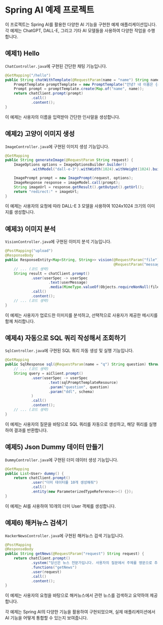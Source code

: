 # Spring AI 예제 프로젝트

이 프로젝트는 Spring AI를 활용한 다양한 AI 기능을 구현한 예제 애플리케이션입니다. 각 예제는 ChatGPT, DALL-E, 그리고 기타 AI 모델들을 사용하여 다양한 작업을 수행합니다.

## 예제1) Hello

`ChatController.java`에 구현된 간단한 채팅 기능입니다.

```java
@GetMapping("/hello")
public String chatWithTemplate(@RequestParam(name = "name") String name) {
    PromptTemplate promptTemplate = new PromptTemplate("안녕? 내 이름은 {name} 이야");
    Prompt prompt = promptTemplate.create(Map.of("name", name));
    return chatClient.prompt(prompt)
            .call()
            .content();
}
```

이 예제는 사용자의 이름을 입력받아 간단한 인사말을 생성합니다.

## 예제2) 고양이 이미지 생성

`ImageController.java`에 구현된 이미지 생성 기능입니다.

```java
@GetMapping
public String generateImage(@RequestParam String request) {
    ImageOptions options = ImageOptionsBuilder.builder()
            .withModel("dall-e-3").withWidth(1024).withHeight(1024).build();

    ImagePrompt prompt = new ImagePrompt(request, options);
    ImageResponse response = imageModel.call(prompt);
    String imageUrl = response.getResult().getOutput().getUrl();
    return "redirect:" + imageUrl;
}
```

이 예제는 사용자의 요청에 따라 DALL-E 3 모델을 사용하여 1024x1024 크기의 이미지를 생성합니다.

## 예제3) 이미지 분석

`VisionController.java`에 구현된 이미지 분석 기능입니다.

```java
@PostMapping("upload")
@ResponseBody
public ResponseEntity<Map<String, String>> vision(@RequestParam("file") MultipartFile file,
                                                  @RequestParam("message") String message) {
    // ... (코드 생략)
    String result = chatClient.prompt()
            .user(userSpec -> userSpec
                    .text(userMessage)
                    .media(MimeType.valueOf(Objects.requireNonNull(file.getContentType())), file.getResource()))
            .call()
            .content();
    // ... (코드 생략)
}
```

이 예제는 사용자가 업로드한 이미지를 분석하고, 선택적으로 사용자가 제공한 메시지를 함께 처리합니다.

## 예제4) 자동으로 SQL 쿼리 작성해서 조회하기

`SqlController.java`에 구현된 SQL 쿼리 자동 생성 및 실행 기능입니다.

```java
@GetMapping
public SqlResponse sql(@RequestParam(name = "q") String question) throws IOException {
    // ... (코드 생략)
    String query = aiClient.prompt()
            .user(userSpec -> userSpec
                    .text(sqlPromptTemplateResource)
                    .param("question", question)
                    .param("ddl", schema)
            )
            .call()
            .content();
    // ... (코드 생략)
}
```

이 예제는 사용자의 질문을 바탕으로 SQL 쿼리를 자동으로 생성하고, 해당 쿼리를 실행하여 결과를 반환합니다.

## 예제5) Json Dummy 데이터 만들기

`DummyController.java`에 구현된 더미 데이터 생성 기능입니다.

```java
@GetMapping
public List<User> dummy() {
    return chatClient.prompt()
            .user("더미 데이터를 10개 생성해줘")
            .call()
            .entity(new ParameterizedTypeReference<>() {});
}
```

이 예제는 AI를 사용하여 10개의 더미 User 객체를 생성합니다.

## 예제6) 해커뉴스 검색기

`HackerNewsController.java`에 구현된 해커뉴스 검색 기능입니다.

```java
@PostMapping
@ResponseBody
public String getNews(@RequestParam("request") String request) {
    return chatClient.prompt()
            .system("당신은 뉴스 전문가입니다. 사용자의 질문에서 주제를 영문으로 추출하여 최신 뉴스를 제공합니다. 최종 결과물은 한글로 작성합니다.")
            .functions("getNews")
            .user(request)
            .call()
            .content();
}
```

이 예제는 사용자의 요청을 바탕으로 해커뉴스에서 관련 뉴스를 검색하고 요약하여 제공합니다.

각 예제는 Spring AI의 다양한 기능을 활용하여 구현되었으며, 실제 애플리케이션에서 AI 기능을 어떻게 통합할 수 있는지 보여줍니다.
